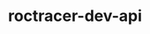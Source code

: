 ---
title: "roctracer-dev-api"
layout: cache
categories: [package, v0.19]
meta: {"versions": ["5.2.3"], "compilers": ["gcc@=11.1.0"], "oss": ["ubuntu20.04"], "platforms": ["linux"], "targets": ["x86_64"], "stacks": ["e4s"], "num_specs": 1, "num_specs_by_stack": {"e4s": 1}}
spec_details: [{"hash": "qw35whbefvl5arhgngef5oszz5ozxrtz", "compiler": "gcc@=11.1.0", "versions": ["5.2.3"], "os": "ubuntu20.04", "platform": "linux", "target": "x86_64", "variants": ["build_system=generic"], "stacks": ["e4s"], "size": "-", "tarball": "https://binaries.spack.io/releases/v0.19/build_cache/linux-ubuntu20.04-x86_64/gcc-11.1.0/roctracer-dev-api-5.2.3/linux-ubuntu20.04-x86_64-gcc-11.1.0-roctracer-dev-api-5.2.3-qw35whbefvl5arhgngef5oszz5ozxrtz.spack"}]
---